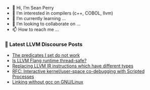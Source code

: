 - 👋 Hi, I’m Sean Perry
- 👀 I’m interested in compilers (c++, COBOL, llvm)
- 🌱 I’m currently learning ...
- 💞️ I’m looking to collaborate on ...
- 📫 How to reach me ...

<!---
s66perry/s66perry is a ✨ special ✨ repository because its `README.md` (this file) appears on your GitHub profile.
You can click the Preview link to take a look at your changes.
--->
### 📕 Latest LLVM Discourse Posts

<!-- DISCOURSE-LLVM:START -->
- [The predicates I set do not work](https://discourse.llvm.org/t/the-predicates-i-set-do-not-work/66910#post_1)
- [Is LLVM Flang runtime thread-safe?](https://discourse.llvm.org/t/is-llvm-flang-runtime-thread-safe/66879#post_2)
- [Replacing LLVM IR instructions which have different types](https://discourse.llvm.org/t/replacing-llvm-ir-instructions-which-have-different-types/66908#post_1)
- [RFC: Interactive kernel/user-space co-debugging with Scripted Processes](https://discourse.llvm.org/t/rfc-interactive-kernel-user-space-co-debugging-with-scripted-processes/66907#post_1)
- [Linking without gcc on GNU/Linux](https://discourse.llvm.org/t/linking-without-gcc-on-gnu-linux/66428#post_12)
<!-- DISCOURSE-LLVM:END -->
